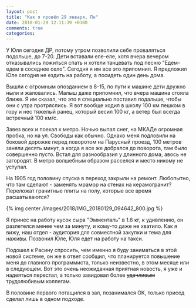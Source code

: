 ```yaml
---
layout: post
title: "Как я провёл 29 января, Пн"
date: 2018-01-29 12:11:39 +0300
comments: true
categories: 
---
```

У Юля сегодня ДР, потому утром позволили себе проваляться подольше, до 7-20. Дети вставали еле-еле, хотя вчера вечером отказывались ложиться спать и хотели танцевать под песню "Едем-едем в соседнее село". Сегодня я им все это припомнил. Я предложил Юле сегодня не ездить на работу, а посидеть один день дома.

Вышли с огромным опозданием в 8-15, по пути к машине дети дружно ныли и жаловались. Малыш даже припомнил, что вчера машина стояла ближе. Я им сказал, что это я специально поставил подальше, чтобы они с утра протряслись. Я вот вообще ходил в школу 100 км пешком в гору и нес тяжелый ранец, который весил 100 кг, а ветер был всегда встречный 100 км/с.

Завез всех и поехал к метро. Ночью выпал снег, на МКАДе огромная пробка, но на ул. Свободы как обычно. Однако меня подловили на боковой дорожке перед поворотом на Парусный проезд, 100 метров заняли десять минут, а когда я все же добрался до поворота, там было совершенно пусто. Встал для разнообразия у длинного дома, авось не загородят. В метро волшебным образом расселся и место никому не уступал.

На 1905 год половину спуска в переход закрыли на ремонт. Любопытно, что там сделают - заменять мрамор на стенах на керамогранит? Переложат гранитные плиты на полу, которые все время расшатываются?

{% img center /images/2018/IMG_20180129_094642_800.jpg %}

Я принес на работу кусок сыра "Эмменталь" в 1.6 кг, к удивлению, он разлетелся менее чем за минуту, и кому-то даже не хватило. Как я вижу, наш отдел - аудитория для совместной закупки и тема для наживы. Позвонил Юле, Юля едет на работу на такси.

Подошел к Расину спросить, чем именно я буду заниматься в этой новой системе, он же в ответ сообщил, что планируется повышение меня до главного программиста, только неизвестно, в этом месяце или в следующем. Вот это очень неожиданная приятная новость, я уже и надеяться перестал, а только завидовал более ~~удачливым~~ трудолюбивым коллегам.

В половине первого потащился в зал, позанимался ОК, только присед сделал лишь в одном подходе.